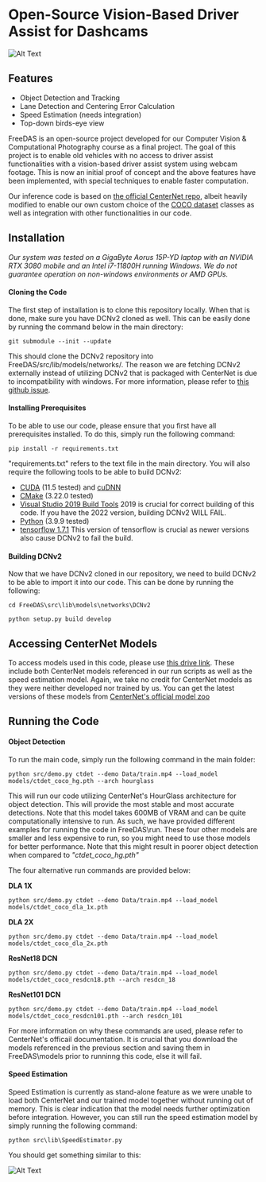 # Open-Source Vision-Based Driver Assist for Dashcams
![Alt Text](https://github.com/AhmadAmine998/FreeDAS/blob/master/readme/obsandlane.gif)
## Features

- Object Detection and Tracking
- Lane Detection and Centering Error Calculation
- Speed Estimation (needs integration)
- Top-down birds-eye view

FreeDAS is an open-source project developed for our Computer Vision & Computational Photography course as a final project. The goal of this project is to enable old vehicles with no access to driver assist functionalities with a vision-based driver assist system using webcam footage. This is now an initial proof of concept and the above features have been implemented, with special techniques to enable faster computation.

Our inference code is based on [the official CenterNet repo](https://github.com/xingyizhou/CenterNet), albeit heavily modified to enable our own custom choice of the [COCO dataset](https://cocodataset.org/#home) classes as well as integration with other functionalities in our code. 

## Installation
*Our system was tested on a GigaByte Aorus 15P-YD laptop with an NVIDIA RTX 3080 mobile and an Intel i7-11800H running Windows. We do not guarantee operation on non-windows environments or AMD GPUs.*
#### Cloning the Code
The first step of installation is to clone this repository locally. When that is done, make sure you have DCNv2 cloned as well. This can be easily done by running the command below in the main directory:
```
git submodule --init --update
```
This should clone the DCNv2 repository into FreeDAS/src/lib/models/networks/. The reason we are fetching DCNv2 externally instead of utilizing DCNv2 that is packaged with CenterNet is due to incompatibility with windows. For more information, please refer to [this github issue](https://github.com/xingyizhou/CenterNet/issues/7).

#### Installing Prerequisites
To be able to use our code, please ensure that you first have all prerequisites installed. To do this, simply run the following command:
```
pip install -r requirements.txt
```
"requirements.txt" refers to the text file in the main directory.
You will also require the following tools to be able to build DCNv2:

- [CUDA](https://developer.nvidia.com/cuda-downloads) (11.5 tested) and [cuDNN](https://developer.nvidia.com/rdp/cudnn-download)
- [CMake](https://cmake.org/download/) (3.22.0 tested)
- [Visual Studio 2019 Build Tools](https://visualstudio.microsoft.com/vs/older-downloads/) 2019 is crucial for correct building of this code. If you have the 2022 version, building DCNv2 WILL FAIL.
- [Python](https://pytorch.org/) (3.9.9 tested)
- [tensorflow 1.7.1](https://www.tensorflow.org/install/pip#3.-install-the-tensorflow-pip-package) This version of tensorflow is crucial as newer versions also cause DCNv2 to fail the build.

#### Building DCNv2
Now that we have DCNv2 cloned in our repository, we need to build DCNv2 to be able to import it into our code. This can be done by running the following:
```
cd FreeDAS\src\lib\models\networks\DCNv2

python setup.py build develop
```
## Accessing CenterNet Models
To access models used in this code, please use [this drive link](https://drive.google.com/drive/folders/1l3nlYQu2W2VkrBAMXB0dXvi6bFceBnZf?usp=sharing). These include both CenterNet models referenced in our run scripts as well as the speed estimation model. Again, we take no credit for CenterNet models as they were neither developed nor trained by us. You can get the latest versions of these models from [CenterNet's official model zoo](https://github.com/xingyizhou/CenterNet/blob/master/readme/MODEL_ZOO.md)
## Running the Code
#### Object Detection
To run the main code, simply run the following command in the main folder:
```
python src/demo.py ctdet --demo Data/train.mp4 --load_model models/ctdet_coco_hg.pth --arch hourglass
```
This will run our code utilizing CenterNet's HourGlass architecture for object detection. This will provide the most stable and most accurate detections. Note that this model takes 600MB of VRAM and can be quite computationally intensive to run. As such, we have provided different examples for running the code in FreeDAS\run. These four other models are smaller and less expensive to run, so you might need to use those models for better performance. Note that this might result in poorer object detection when compared to *"ctdet_coco_hg.pth"*

The four alternative run commands are provided below:

**DLA 1X**
```
python src/demo.py ctdet --demo Data/train.mp4 --load_model models/ctdet_coco_dla_1x.pth
```
**DLA 2X**
```
python src/demo.py ctdet --demo Data/train.mp4 --load_model models/ctdet_coco_dla_2x.pth
```
**ResNet18 DCN**
```
python src/demo.py ctdet --demo Data/train.mp4 --load_model models/ctdet_coco_resdcn18.pth --arch resdcn_18
```
**ResNet101 DCN**
```
python src/demo.py ctdet --demo Data/train.mp4 --load_model models/ctdet_coco_resdcn101.pth --arch resdcn_101
```
For more information on why these commands are used, please refer to CenterNet's officail documentation. It is crucial that you download the models referenced in the previous section and saving them in FreeDAS\models prior to runninng this code, else it will fail.
#### Speed Estimation
Speed Estimation is currently as stand-alone feature as we were unable to load both CenterNet and our trained model together without running out of memory. This is clear indication that the model needs further optimization before integration. However, you can still run the speed estimation model by simply running the following command:
```
python src\lib\SpeedEstimator.py
```
You should get something similar to this:

![Alt Text](https://github.com/AhmadAmine998/FreeDAS/blob/master/readme/Speedestimatorvideo.gif)

